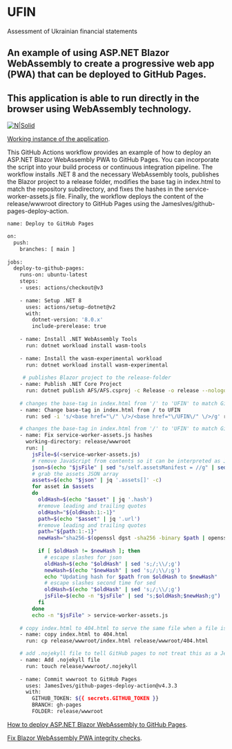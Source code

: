 # UFIN
Assessment of Ukrainian financial statements


##  An example of using ASP.NET Blazor WebAssembly to create a progressive web app (PWA) that can be deployed to GitHub Pages.

## This application is able to run directly in the browser using WebAssembly technology.

[![N|Solid](https://miro.medium.com/max/875/1*mNOKpf7lW6dQC8LvewtMdQ.jpeg)](https://docs.microsoft.com/en-us/aspnet/core/blazor/host-and-deploy/webassembly)

[Working instance of the application](https://whitewaw.github.io/Assessment-of-Ukrainian-financial-statements/).

This GitHub Actions workflow provides an example of how to deploy an ASP.NET Blazor WebAssembly PWA to GitHub Pages. You can incorporate the script into your build process or continuous integration pipeline. The workflow installs .NET 8 and the necessary WebAssembly tools, publishes the Blazor project to a release folder, modifies the base tag in index.html to match the repository subdirectory, and fixes the hashes in the service-worker-assets.js file. Finally, the workflow deploys the content of the release/wwwroot directory to GitHub Pages using the JamesIves/github-pages-deploy-action.

```sh
name: Deploy to GitHub Pages

on:
  push:
    branches: [ main ]
    
jobs:
  deploy-to-github-pages:
    runs-on: ubuntu-latest
    steps:
    - uses: actions/checkout@v3
    
    - name: Setup .NET 8
      uses: actions/setup-dotnet@v2
      with:
        dotnet-version: '8.0.x'
        include-prerelease: true
        
    - name: Install .NET WebAssembly Tools
      run: dotnet workload install wasm-tools
      
    - name: Install the wasm-experimental workload
      run: dotnet workload install wasm-experimental
        
     # publishes Blazor project to the release-folder
    - name: Publish .NET Core Project
      run: dotnet publish AFS/AFS.csproj -c Release -o release --nologo
    
    # changes the base-tag in index.html from '/' to 'UFIN' to match GitHub Pages repository subdirectory
    - name: Change base-tag in index.html from / to UFIN
      run: sed -i 's/<base href="\/" \/>/<base href="\/UFIN\/" \/>/g' release/wwwroot/index.html

    # changes the base-tag in index.html from '/' to 'UFIN' to match GitHub Pages repository subdirectory
    - name: Fix service-worker-assets.js hashes
      working-directory: release/wwwroot
      run: |
        jsFile=$(<service-worker-assets.js)
        # remove JavaScript from contents so it can be interpreted as JSON
        json=$(echo "$jsFile" | sed "s/self.assetsManifest = //g" | sed "s/;//g")
        # grab the assets JSON array
        assets=$(echo "$json" | jq '.assets[]' -c)
        for asset in $assets
        do
          oldHash=$(echo "$asset" | jq '.hash')
          #remove leading and trailing quotes
          oldHash="${oldHash:1:-1}"
          path=$(echo "$asset" | jq '.url')
          #remove leading and trailing quotes
          path="${path:1:-1}"
          newHash="sha256-$(openssl dgst -sha256 -binary $path | openssl base64 -A)"
          
          if [ $oldHash != $newHash ]; then
            # escape slashes for json
            oldHash=$(echo "$oldHash" | sed 's;/;\\/;g')
            newHash=$(echo "$newHash" | sed 's;/;\\/;g')
            echo "Updating hash for $path from $oldHash to $newHash"
            # escape slashes second time for sed
            oldHash=$(echo "$oldHash" | sed 's;/;\\/;g')
            jsFile=$(echo -n "$jsFile" | sed "s;$oldHash;$newHash;g")
          fi
        done
        echo -n "$jsFile" > service-worker-assets.js
    
    # copy index.html to 404.html to serve the same file when a file is not found
    - name: copy index.html to 404.html
      run: cp release/wwwroot/index.html release/wwwroot/404.html

    # add .nojekyll file to tell GitHub pages to not treat this as a Jekyll project. (Allow files and folders starting with an underscore)
    - name: Add .nojekyll file
      run: touch release/wwwroot/.nojekyll
      
    - name: Commit wwwroot to GitHub Pages
      uses: JamesIves/github-pages-deploy-action@v4.3.3
      with:
        GITHUB_TOKEN: ${{ secrets.GITHUB_TOKEN }}
        BRANCH: gh-pages
        FOLDER: release/wwwroot
```

[How to deploy ASP.NET Blazor WebAssembly to GitHub Pages](https://swimburger.net/blog/dotnet/how-to-deploy-aspnet-blazor-webassembly-to-github-pages).

[Fix Blazor WebAssembly PWA integrity checks](https://swimburger.net/blog/dotnet/fix-blazor-webassembly-pwa-integrity-checks).
